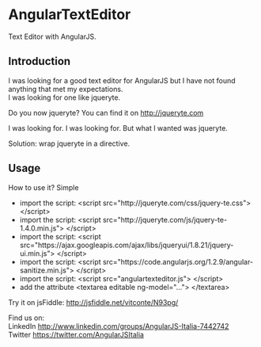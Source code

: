 AngularTextEditor
=================

Text Editor with AngularJS.

<h2>Introduction</h2>

I was looking for a good text editor for AngularJS but I have not found anything that met my expectations. <br/>
I was looking for one like jqueryte. 

Do you now jqueryte? You can find it on http://jqueryte.com 

I was looking for. I was looking for. But what I wanted was jqueryte.  

Solution: wrap jqueryte in a directive.  

<h2>Usage</h2>

How to use it? Simple 
<ul>
<li>import the script: &lt;script src="http://jqueryte.com/css/jquery-te.css"&gt; &lt;/script&gt;</li>
<li>import the script: &lt;script src="http://jqueryte.com/js/jquery-te-1.4.0.min.js"&gt; &lt;/script&gt;</li>
<li>import the script: &lt;script src="https://ajax.googleapis.com/ajax/libs/jqueryui/1.8.21/jquery-ui.min.js"&gt; &lt;/script&gt;</li>
<li>import the script: &lt;script src="https://code.angularjs.org/1.2.9/angular-sanitize.min.js"&gt; &lt;/script&gt;</li>
<li>import the script: &lt;script src="angulartexteditor.js"&gt; &lt;/script&gt;</li>
<li>add the attribute &lt;textarea editable ng-model="..."&gt; &lt;/textarea&gt; </li>
</ul>

Try it on jsFiddle: http://jsfiddle.net/vitconte/N93pg/ 

Find us on:<br/>
LinkedIn  http://www.linkedin.com/groups/AngularJS-Italia-7442742 <br/>
Twitter https://twitter.com/AngularJSItalia 
